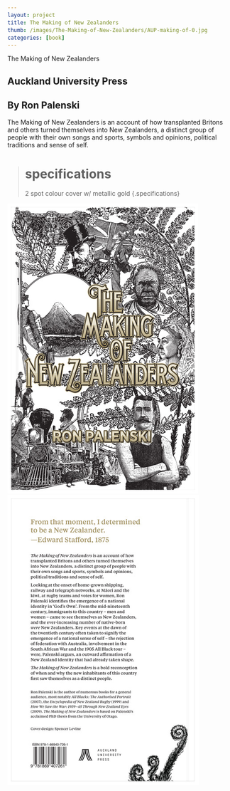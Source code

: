 ```yaml
---
layout: project
title: The Making of New Zealanders
thumb: /images/The-Making-of-New-Zealanders/AUP-making-of-0.jpg
categories: [book]
---
```


The Making of New Zealanders

## Auckland University Press
## By Ron Palenski

The Making of New Zealanders is an account of how transplanted Britons and others turned themselves into New Zealanders, a distinct group of people with their own songs and sports, symbols and opinions, political traditions and sense of self. 

> # specifications
> 2 spot colour cover w/ metallic gold
{.specifications}

![](/images/The-Making-of-New-Zealanders/AUP-making-of-1.jpg)
![](/images/The-Making-of-New-Zealanders/AUP-making-of-2.jpg)
